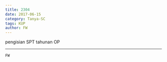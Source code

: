 ```yaml
---
title: 2304
date: 2017-06-15
category: Tanya-SC
tags: KUP
author: FW
---
```


pengisian SPT tahunan OP

---



`FW`
